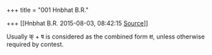 +++
title = "001 Hnbhat B.R."

+++
[[Hnbhat B.R.	2015-08-03, 08:42:15 [Source](https://groups.google.com/g/samskrita/c/GlSLFYT1T2k)]]



Usually क् + ष is considered as the combined form क्ष, unless otherwise required by contest.


